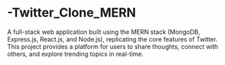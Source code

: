 # -Twitter_Clone_MERN
A full-stack web application built using the MERN stack (MongoDB, Express.js, React.js, and Node.js), replicating the core features of Twitter. This project provides a platform for users to share thoughts, connect with others, and explore trending topics in real-time.
